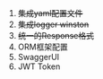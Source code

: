 
1. ~~集成yaml配置文件~~
2. ~~集成logger winston~~
3. ~~统一的Response格式~~
4. ORM框架配置
5. SwaggerUI
6. JWT Token
